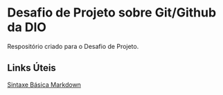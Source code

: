 # Desafio de Projeto sobre Git/Github da DIO
Respositório criado para o Desafio de Projeto. 


## Links Úteis
[Sintaxe Básica Markdown](https://www.markdownguide.org/basic-syntax/)
